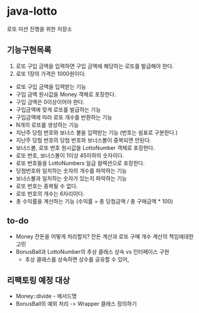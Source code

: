 # java-lotto
로또 미션 진행을 위한 저장소

## 기능구현목록 

1. 로또 구입 금액을 입력하면 구입 금액에 해당하는 로또를 발급해야 한다.
2. 로또 1장의 가격은 1000원이다.

* 로또 구입 금액을 입력받는 기능
* 구입 금액 원시값을 Money 객체로 포장한다.
* 구입 금액은 0이상이어야 한다.
* 구입금액에 맞게 로또를 발급하는 기능
* 구입금액에 따라 로또 개수를 반환하는 기능
* N개의 로또를 생성하는 기능
* 지난주 당첨 번호와 보너스 볼을 입력받는 기능 (번호는 쉼표로 구분한다.)
* 지난주 당첨 번호의 당첨 번호와 보너스볼이 중복되면 안된다.
* 보너스볼, 로또 번호 원시값을 LottoNumber 객체로 포장한다.
* 로또 번호, 보너스볼이 1이상 45이하의 숫자이다.
* 로또 번호들을 LottoNumbers 일급 컬렉션으로 포장한다.
* 당첨번호와 일치하는 숫자의 개수를 파악하는 기능
* 보너스볼과 일치하는 숫자가 있는지 파악하는 기능
* 로또 번호는 중복될 수 없다.
* 로또 번호의 개수는 6자리이다.
* 총 수익률을 계산하는 기능 (수익률 = 총 당첨금액 / 총 구매금액 * 100)

## to-do

* Money 잔돈을 어떻게 처리할지? 잔돈 계산과 로또 구매 개수 계산의 책임에대한 고민
* BonusBall과 LottoNumber의 추상 클래스 상속 vs 인터페이스 구현
  * 추상 클래스를 상속하면 상수를 공유할 수 있어,

## 리팩토링 예정 대상

* Money::divide - 메서드명
* BonusBall의 예외 처리 -> Wrapper 클래스 정의하기

